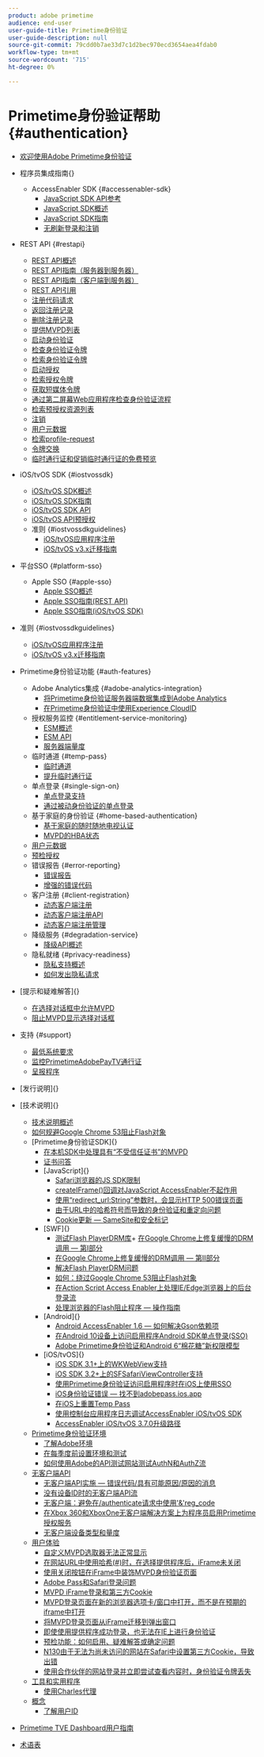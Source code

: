```yaml
---
product: adobe primetime
audience: end-user
user-guide-title: Primetime身份验证
user-guide-description: null
source-git-commit: 79cdd0b7ae33d7c1d2bec970ecd3654aea4fdab0
workflow-type: tm+mt
source-wordcount: '715'
ht-degree: 0%

---
```



# Primetime身份验证帮助 {#authentication}

+ [欢迎使用Adobe Primetime身份验证](/help/authentication/home.md)
+ 程序员集成指南{}
   + AccessEnabler SDK {#accessenabler-sdk}
      + [JavaScript SDK API参考](/help/authentication/javascript-sdk-api-reference.md)
      + [JavaScript SDK概述](/help/authentication/javascript-sdk-overview.md)
      + [JavaScript SDK指南](/help/authentication/javascript-sdk-cookbook.md)
      + [无刷新登录和注销](/help/authentication/refreshless-login-and-logout.md)
+ REST API {#restapi}
   + [REST API概述](/help/authentication/rest-api-overview.md)
   + [REST API指南（服务器到服务器）](/help/authentication/rest-api-cookbook-servertoserver.md)
   + [REST API指南（客户端到服务器）](/help/authentication/rest-api-cookbook-clienttoserver.md)
   + [REST API引用](/help/authentication/rest-api-reference.md)
   + [注册代码请求](/help/authentication/registration-code-request.md)
   + [返回注册记录](/help/authentication/return-registration-record.md)
   + [删除注册记录](/help/authentication/delete-registration-record.md)
   + [提供MVPD列表](/help/authentication/provide-mvpd-list.md)
   + [启动身份验证](/help/authentication/initiate-authentication.md)
   + [检查身份验证令牌](/help/authentication/check-authentication-token.md)
   + [检索身份验证令牌](/help/authentication/retrieve-authentication-token.md)
   + [启动授权](/help/authentication/initiate-authorization.md)
   + [检索授权令牌](/help/authentication/retrieve-authorization-token.md)
   + [获取短媒体令牌](/help/authentication/obtain-short-media-token.md)
   + [通过第二屏幕Web应用程序检查身份验证流程](/help/authentication/check-authentication-flow-by-second-screen-web-app.md)
   + [检索预授权资源列表](/help/authentication/retrieve-list-of-preauthorized-resources.md)
   + [注销](/help/authentication/logout.md)
   + [用户元数据](/help/authentication/user-metadata.md)
   + [检索profile-request](/help/authentication/retrieve-profilerequest.md)
   + [令牌交换](/help/authentication/token-exchange.md)
   + [临时通行证和促销临时通行证的免费预览](/help/authentication/free-preview-for-temp-pass-and-promotional-temp-pass.md)

+ iOS/tvOS SDK {#iostvossdk}
   + [iOS/tvOS SDK概述](/help/authentication/iostvos-sdk-overview.md)
   + [iOS/tvOS SDK指南](/help/authentication/iostvos-sdk-cookbook.md)
   + [iOS/tvOS SDK API](/help/authentication/iostvos-sdk-api-reference.md)
   + [iOS/tvOS API预授权](/help/authentication/preauthorize.md)
   + 准则 {#iostvossdkguidelines}
      + [iOS/tvOS应用程序注册](/help/authentication/iostvos-application-registration.md)
      + [iOS/tvOS v3.x迁移指南](/help/authentication/iostvos-v3x-migration-guide.md)
+ 平台SSO {#platform-sso}
   + Apple SSO {#apple-sso}
      + [Apple SSO概述](/help/authentication/apple-sso-overview.md)
      + [Apple SSO指南(REST API)](/help/authentication/apple-sso-cookbook-rest-api.md)
      + [Apple SSO指南(iOS/tvOS SDK)](/help/authentication/apple-sso-cookbook-iostvos-sdk.md)

+ 准则 {#iostvossdkguidelines}
   + [iOS/tvOS应用程序注册](/help/authentication/iostvos-application-registration.md)
   + [iOS/tvOS v3.x迁移指南](/help/authentication/iostvos-v3x-migration-guide.md)

+ Primetime身份验证功能 {#auth-features}
   + Adobe Analytics集成 {#adobe-analytics-integration}
      + [将Primetime身份验证服务器端数据集成到Adobe Analytics](/help/authentication/integrating-primetime-authentication-server-side-data-into-adobe-analytics.md)
      + [在Primetime身份验证中使用Experience CloudID](/help/authentication/using-experience-cloud-id-in-primetime-authentication.md)
   + 授权服务监控 {#entitlement-service-monitoring}
      + [ESM概述](/help/authentication/entitlement-service-monitoring-overview.md)
      + [ESM API](/help/authentication/entitlement-service-monitoring-api.md)
      + [服务器端量度](/help/authentication/understanding-serverside-metrics.md)
   + 临时通道 {#temp-pass}
      + [临时通道](/help/authentication/temp-pass.md)
      + [提升临时通行证](/help/authentication/promotional-temp-pass.md)
   + 单点登录 {#single-sign-on}
      + [单点登录支持](/help/authentication/single-signon-support.md)
      + [通过被动身份验证的单点登录](/help/authentication/sso-via-passive-authentication.md)
   + 基于家庭的身份验证 {#home-based-authentication}
      + [基于家庭的随时随地电视认证](/help/authentication/home-based-authentication-for-tv-everywhere.md)
      + [MVPD的HBA状态](/help/authentication/hba-status-for-mvpds.md)
   + [用户元数据](/help/authentication/user-metadata.md)
   + [预检授权](/help/authentication/preflight-authorization.md)
   + 错误报告 {#error-reporting}
      + [错误报告](/help/authentication/error-reporting.md)
      + [增强的错误代码](/help/authentication/enhanced-error-codes.md)
   + 客户注册 {#client-registration}
      + [动态客户端注册](/help/authentication/dynamic-client-registration.md)
      + [动态客户端注册API](/help/authentication/dynamic-client-registration-api.md)
      + [动态客户端注册管理](/help/authentication/dynamic-client-registration-management.md)
   + 降级服务 {#degradation-service}
      + [降级API概述](/help/authentication/degradation-api-overview.md)
   + 隐私就绪 {#privacy-readiness}
      + [隐私支持概述](/help/authentication/privacy-support-overview.md)
      + [如何发出隐私请求](/help/authentication/how-to-make-a-privacy-request.md)
+ [提示和疑难解答]{}
   + [在选择对话框中允许MVPD]()
   + [阻止MVPD显示选择对话框]()
+ 支持 {#support}
   + [最低系统要求](/help/authentication/minimum-system-requirements.md)
   + [监控PrimetimeAdobePayTV通行证](/help/authentication/monitoring-primetime-adobe-paytv-pass.md)
   + [呈报程序](/help/authentication/escalation-procedures.md)
+ [发行说明]{}
+ [技术说明]{}
   + [技术说明概述]()
   + [如何规避Google Chrome 53阻止Flash对象]()
   + [Primetime身份验证SDK]{}
      + [在本机SDK中处理具有“不受信任证书”的MVPD]()
      + [证书问答]()
      + [JavaScript]{}
         + [Safari浏览器的JS SDK限制]()
         + [createIFrame()回调对JavaScript AccessEnabler不起作用]()
         + [使用“redirect_url:String”参数时，会显示HTTP 500错误页面]()
         + [由于URL中的哈希符号而导致的身份验证和重定向问题]()
         + [Cookie更新 — SameSite和安全标记]()
      + [SWF]{}
         + [测试Flash PlayerDRM库]()+ [在Google Chrome上修复缓慢的DRM调用 — 第I部分]()
         + [在Google Chrome上修复缓慢的DRM调用 — 第II部分]()
         + [解决Flash PlayerDRM问题]()
         + [如何：绕过Google Chrome 53阻止Flash对象]()
         + [在Action Script Access Enabler上处理IE/Edge浏览器上的后台登录流]()
         + [处理浏览器的Flash阻止程序 — 操作指南]()
      + [Android]{}
         + [Android AccessEnabler 1.6 — 如何解决Gson依赖项]()
         + [在Android 10设备上访问启用程序Android SDK单点登录(SSO)]()
         + [Adobe Primetime身份验证和Android 6“棉花糖”新权限模型]()
      + [iOS/tvOS]{}
         + [iOS SDK 3.1+上的WKWebView支持]()
         + [iOS SDK 3.2+上的SFSafariViewController支持]()
         + [使用Primetime身份验证访问启用程序时在iOS上使用SSO]()
         + [iOS身份验证错误 — 找不到adobepass.ios.app]()
         + [在iOS上重置Temp Pass]()
         + [使用控制台应用程序日志调试AccessEnabler iOS/tvOS SDK]()
         + [AccessEnabler iOS/tvOS 3.7.0升级路径]()
   + [Primetime身份验证环境]()
      + [了解Adobe环境]()
      + [在每季度前设置环境和测试]()
      + [如何使用Adobe的API测试网站测试AuthN和AuthZ流]()
   + [无客户端API]()
      + [无客户端API实施 — 错误代码/具有可能原因/原因的消息]()
      + [没有设备ID时的无客户端API流]()
      + [无客户端：避免在/authenticate请求中使用&#39;&amp;&#39;reg_code]()
      + [在Xbox 360和XboxOne无客户端解决方案上为程序员启用Primetime授权服务]()
      + [无客户端设备类型和量度]()
   + [用户体验]()
      + [自定义MVPD选取器无法正常显示]()
      + [在网站URL中使用哈希(#)时，在选择提供程序后，iFrame未关闭]()
      + [使用关闭按钮在iFrame中装饰MVPD身份验证页面]()
      + [Adobe Pass和Safari登录问题]()
      + [MVPD iFrame登录和第三方Cookie]()
      + [MVPD登录页面在新的浏览器选项卡/窗口中打开，而不是在预期的iframe中打开]()
      + [将MVPD登录页面从iFrame迁移到弹出窗口]()
      + [即使使用提供程序成功登录，也无法在IE上进行身份验证]()
      + [预检功能：如何启用、疑难解答或确定问题]()
      + [N130由于无法为尚未访问的网站在Safari中设置第三方Cookie，导致出错]()
      + [使用合作伙伴的网站登录并立即尝试查看内容时，身份验证令牌丢失]()
   + [工具和实用程序]()
      + [使用Charles代理]()
   + [概念]()
      + [了解用户ID]()
+ [Primetime TVE Dashboard用户指南]()
+ [术语表]()
